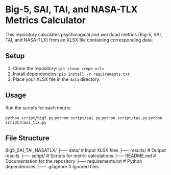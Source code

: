 # Big-5, SAI, TAI, and NASA-TLX Metrics Calculator

This repository calculates psychological and workload metrics (Big-5, SAI, TAI, and NASA-TLX) from an XLSX file containing corresponding data.

## Setup
1. Clone the repository:
`git clone <repo-url>`
2. Install dependencies:
`pip install -r requirements.txt`
3. Place your XLSX file in the `data` directory.

## Usage
Run the scripts for each metric:

`python script/big5.py`
`python script/sai.py`
`python script/tai.py`
`python script/nasa_tlx.py`


## File Structure

Big5_SAI_TAI_NASATLX/
├── data/                # Input XLSX files
├── results/             # Output results
├── script/              # Scripts for metric calculations
├── README.md            # Documentation for the repository
├── requirements.txt     # Python dependencies
├── .gitignore           # Ignored files

